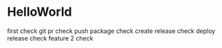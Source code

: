 # HelloWorld
first check
git pr check
push package check
create release check
deploy release check
feature 2 check